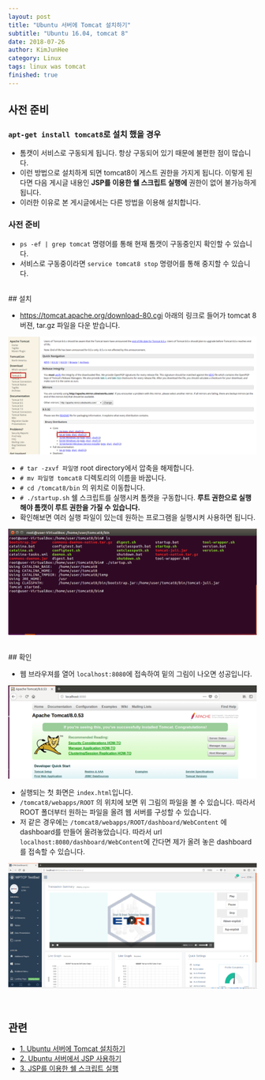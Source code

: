 ```yaml
---
layout: post
title: "Ubuntu 서버에 Tomcat 설치하기"
subtitle: "Ubuntu 16.04, tomcat 8"
date: 2018-07-26
author: KimJunHee
category: Linux
tags: linux was tomcat
finished: true
---
```


## 사전 준비

### ```apt-get install tomcat8```로 설치 했을 경우

* 톰캣이 서비스로 구동되게 됩니다. 항상 구동되어 있기 때문에 불편한 점이 많습니다.
* 이런 방법으로 설치하게 되면 tomcat8이 게스트 권한을 가지게 됩니다. 이렇게 된다면 다음 게시글 내용인 __JSP를 이용한 쉘 스크립트 실행에__ 권한이 없어 불가능하게 됩니다.
* 이러한 이유로 본 게시글에서는 다른 방법을 이용해 설치합니다.

### 사전 준비

* ```ps -ef | grep tomcat``` 명령어를 통해 현재 톰캣이 구동중인지 확인할 수 있습니다.
* 서비스로 구동중이라면 ```service tomcat8 stop``` 명령어를 통해 중지할 수 있습니다.

<br/>
## 설치

* <https://tomcat.apache.org/download-80.cgi> 아래의 링크로 들어가 tomcat 8 버젼, tar.gz 파일을 다운 받습니다.

![tomcat](/assets/images/linux/2/install.png)

* ```# tar -zxvf 파일명``` root directory에서 압축을 해제합니다.
* ```# mv 파일명 tomcat8``` 디렉토리의 이름을 바꿉니다.
* ```# cd /tomcat8/bin``` 의 위치로 이동합니다.
* ```# ./startup.sh``` 쉘 스크립트를 실행시켜 톰캣을 구동합니다. __루트 권한으로 실행해야 톰캣이 루트 권한을 가질 수 있습니다.__
* 확인해보면 여러 실행 파일이 있는데 원하는 프로그램을 실행시켜 사용하면 됩니다.

![tomcat](/assets/images/linux/2/2.png)

<br/>
## 확인

* 웹 브라우져를 열어 ```localhost:8080```에 접속하여 밑의 그림이 나오면 성공입니다.

![tomcat](/assets/images/linux/2/3.png)

* 실행되는 첫 화면은 ```index.html```입니다.
* ```/tomcat8/webapps/ROOT``` 의 위치에 보면 위 그림의 파일을 볼 수 있습니다. 따라서 ROOT 폴더부터 원하는 파일을 올려 웹 서버를 구성할 수 있습니다.
* 저 같은 경우에는 ```/tomcat8/webapps/ROOT/dashboard/WebContent``` 에 dashboard를 만들어 올려놓았습니다. 따라서 url ```localhost:8080/dashboard/WebContent```에 간다면 제가 올려 놓은 dashboard를 접속할 수 있습니다.

![tomcat](/assets/images/linux/2/4.png)

<br/>

## 관련

* [1. Ubuntu 서버에 Tomcat 설치하기  ](https://wnsgml972.github.io/linux/2018/07/26/linux_ubuntu_tomcat/)
* [2. Ubuntu 서버에서 JSP 사용하기 ](https://wnsgml972.github.io/linux/2018/07/27/linux_jsp/)
* [3. JSP를 이용한 쉘 스크립트 실행 ](https://wnsgml972.github.io/linux/2018/08/03/linux_shellscript/)
